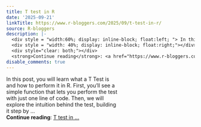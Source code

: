 ```yaml
---
title: T test in R
date: '2025-09-21'
linkTitle: https://www.r-bloggers.com/2025/09/t-test-in-r/
source: R-bloggers
description: |-
  <div style = "width:60%; display: inline-block; float:left; "> In this post, you will learn what a T Test is and how to perform it in R. First, you’ll see a simple function that lets you perform the test with just one line of code. Then, we will explore the intuition behind the test, building it step by ...</div>
  <div style = "width: 40%; display: inline-block; float:right;"></div>
  <div style="clear: both;"></div>
  <strong>Continue reading</strong>: <a href="https://www.r-bloggers.com/2025/09/t-test-in-r/">T test in ...
disable_comments: true
---
```

<div style = "width:60%; display: inline-block; float:left; "> In this post, you will learn what a T Test is and how to perform it in R. First, you’ll see a simple function that lets you perform the test with just one line of code. Then, we will explore the intuition behind the test, building it step by ...</div>
<div style = "width: 40%; display: inline-block; float:right;"></div>
<div style="clear: both;"></div>
<strong>Continue reading</strong>: <a href="https://www.r-bloggers.com/2025/09/t-test-in-r/">T test in ...